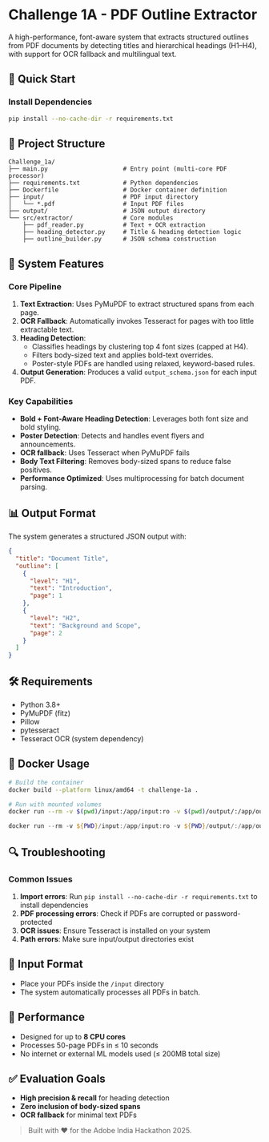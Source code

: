 # Challenge 1A - PDF Outline Extractor

A high-performance, font-aware system that extracts structured outlines from PDF documents by detecting titles and hierarchical headings (H1–H4), with support for OCR fallback and multilingual text.

## 🚀 Quick Start

### Install Dependencies
```bash
pip install --no-cache-dir -r requirements.txt
```

## 📁 Project Structure

```
Challenge_1a/
├── main.py                     # Entry point (multi-core PDF processor)
├── requirements.txt            # Python dependencies
├── Dockerfile                  # Docker container definition
├── input/                      # PDF input directory
│   └── *.pdf                   # Input PDF files
├── output/                     # JSON output directory
└── src/extractor/              # Core modules
    ├── pdf_reader.py           # Text + OCR extraction
    ├── heading_detector.py     # Title & heading detection logic
    ├── outline_builder.py      # JSON schema construction

```

## 🔧 System Features

### Core Pipeline
1. **Text Extraction**: Uses PyMuPDF to extract structured spans from each page.
2. **OCR Fallback**: Automatically invokes Tesseract for pages with too little extractable text.
3. **Heading Detection**: 
      * Classifies headings by clustering top 4 font sizes (capped at H4).
      * Filters body-sized text and applies bold-text overrides.
      * Poster-style PDFs are handled using relaxed, keyword-based rules.
4. **Output Generation**: Produces a valid ```output_schema.json``` for each input PDF.

### Key Capabilities
- **Bold + Font-Aware Heading Detection**: Leverages both font size and bold styling.
- **Poster Detection**: Detects and handles event flyers and announcements.
- **OCR fallback**: Uses Tesseract when PyMuPDF fails
- **Body Text Filtering**: Removes body-sized spans to reduce false positives.
- **Performance Optimized**: Uses multiprocessing for batch document parsing.

## 📊 Output Format

The system generates a structured JSON output with:

```json
{
  "title": "Document Title",
  "outline": [
    {
      "level": "H1",
      "text": "Introduction",
      "page": 1
    },
    {
      "level": "H2",
      "text": "Background and Scope",
      "page": 2
    }
  ]
}
```

## 🛠️ Requirements

- Python 3.8+
- PyMuPDF (fitz)
- Pillow
- pytesseract
- Tesseract OCR (system dependency)

## 🐳 Docker Usage

```bash
# Build the container
docker build --platform linux/amd64 -t challenge-1a .

# Run with mounted volumes
docker run --rm -v $(pwd)/input:/app/input:ro -v $(pwd)/output/:/app/output --network none challenge-1a
```
```powershell
docker run --rm -v ${PWD}/input:/app/input:ro -v ${PWD}/output/:/app/output --network none challenge-1a     
```

## 🔍 Troubleshooting

### Common Issues

1. **Import errors**: Run `pip install --no-cache-dir -r requirements.txt` to install dependencies
2. **PDF processing errors**: Check if PDFs are corrupted or password-protected
3. **OCR issues**: Ensure Tesseract is installed on your system
4. **Path errors**: Make sure input/output directories exist

## 📝 Input Format

- Place your PDFs inside the `/input` directory
- The system automatically processes all PDFs in batch.

## 🎯 Performance

- Designed for up to **8 CPU cores**
- Processes 50-page PDFs in ≤ 10 seconds
- No internet or external ML models used (≤ 200MB total size)

## ✅ Evaluation Goals

- **High precision & recall** for heading detection
- **Zero inclusion of body-sized spans**
- **OCR fallback** for minimal text PDFs

>Built with ❤️ for the Adobe India Hackathon 2025.